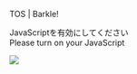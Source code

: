 TOS | Barkle!

JavaScriptを有効にしてください  
Please turn on your JavaScript

![](/static-assets/splash.png?1729882551840)
